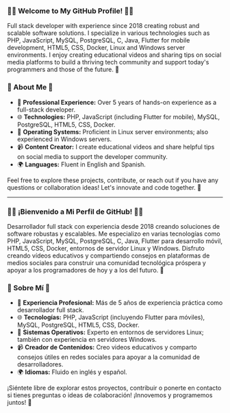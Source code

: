 ### 👨‍💻 Welcome to My GitHub Profile! 👨‍💻

Full stack developer with experience since 2018 creating robust and scalable software solutions. I specialize in various technologies such as PHP, JavaScript, MySQL, PostgreSQL, C, Java, Flutter for mobile development, HTML5, CSS, Docker, Linux and Windows server environments. I enjoy creating educational videos and sharing tips on social media platforms to build a thriving tech community and support today's programmers and those of the future. 🚀


### 🚀 About Me 🚀

- 💼 **Professional Experience:** Over 5 years of hands-on experience as a full-stack developer.
- 🌐 **Technologies:** PHP, JavaScript (including Flutter for mobile), MySQL, PostgreSQL, HTML5, CSS, Docker.
- 🐧 **Operating Systems:** Proficient in Linux server environments; also experienced in Windows servers.
- 📹 **Content Creator:** I create educational videos and share helpful tips on social media to support the developer community.
- 🌍 **Languages:** Fluent in English and Spanish.
<!--
### 🛠️ Projects & Contributions 🛠️

Here are some of the exciting projects and contributions you can find in my GitHub repositories:

1. **Project 1:** [Project Name](Link to the project repository) - Brief description of the project.
2. **Project 2:** [Project Name](Link to the project repository) - Brief description of the project.
3. **Project 3:** [Project Name](Link to the project repository) - Brief description of the project.
-->
Feel free to explore these projects, contribute, or reach out if you have any questions or collaboration ideas! Let's innovate and code together. 🌟

---

### 👨‍💻 ¡Bienvenido a Mi Perfil de GitHub! 👨‍💻

Desarrollador full stack con experiencia desde 2018 creando soluciones de software robustas y escalables. Me especializo en varias tecnologías como PHP, JavaScript, MySQL, PostgreSQL, C, Java, Flutter para desarrollo móvil, HTML5, CSS, Docker, entornos de servidor Linux y Windows. Disfruto creando vídeos educativos y compartiendo consejos en plataformas de medios sociales para construir una comunidad tecnológica próspera y apoyar a los programadores de hoy y a los del futuro.  🚀

### 🚀 Sobre Mí 🚀

- 💼 **Experiencia Profesional:** Más de 5 años de experiencia práctica como desarrollador full stack.
- 🌐 **Tecnologías:** PHP, JavaScript (incluyendo Flutter para móviles), MySQL, PostgreSQL, HTML5, CSS, Docker.
- 🐧 **Sistemas Operativos:** Experto en entornos de servidores Linux; también con experiencia en servidores Windows.
- 📹 **Creador de Contenidos:** Creo videos educativos y comparto consejos útiles en redes sociales para apoyar a la comunidad de desarrolladores.
- 🌍 **Idiomas:** Fluido en inglés y español.

<!--
### 🛠️ Proyectos y Contribuciones 🛠️

Aquí tienes algunos de los emocionantes proyectos y contribuciones que puedes encontrar en mis repositorios de GitHub:

1. **Proyecto 1:** [Nombre del Proyecto](Enlace al repositorio del proyecto) - Breve descripción del proyecto.
2. **Proyecto 2:** [Nombre del Proyecto](Enlace al repositorio del proyecto) - Breve descripción del proyecto.
3. **Proyecto 3:** [Nombre del Proyecto](Enlace al repositorio del proyecto) - Breve descripción del proyecto.
-->
   
¡Siéntete libre de explorar estos proyectos, contribuir o ponerte en contacto si tienes preguntas o ideas de colaboración! ¡Innovemos y programemos juntos! 🌟
